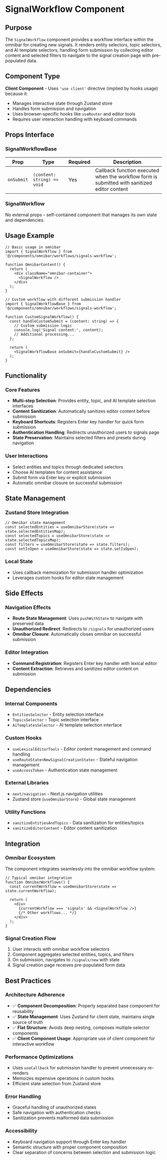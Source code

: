 # SignalWorkflow Component

## Purpose

The `SignalWorkflow` component provides a workflow interface within the omnibar for creating new signals. It renders entity selectors, topic selectors, and AI template selectors, handling form submission by collecting editor content and selected filters to navigate to the signal creation page with pre-populated data.

## Component Type

**Client Component** - Uses `'use client'` directive (implied by hooks usage) because it:
- Manages interactive state through Zustand store
- Handles form submission and navigation
- Uses browser-specific hooks like `useRouter` and editor tools
- Requires user interaction handling with keyboard commands

## Props Interface

### SignalWorkflowBase

| Prop | Type | Required | Description |
|------|------|----------|-------------|
| `onSubmit` | `(content: string) => void` | Yes | Callback function executed when the workflow form is submitted with sanitized editor content |

### SignalWorkflow

No external props - self-contained component that manages its own state and dependencies.

## Usage Example

```tsx
// Basic usage in omnibar
import { SignalWorkflow } from '@/components/omnibar/workflows/signals-workflow';

function OmnibarContent() {
  return (
    <div className="omnibar-container">
      <SignalWorkflow />
    </div>
  );
}

// Custom workflow with different submission handler
import { SignalWorkflowBase } from '@/components/omnibar/workflows/signals-workflow';

function CustomSignalWorkflow() {
  const handleCustomSubmit = (content: string) => {
    // Custom submission logic
    console.log('Signal content:', content);
    // Additional processing...
  };

  return (
    <SignalWorkflowBase onSubmit={handleCustomSubmit} />
  );
}
```

## Functionality

### Core Features
- **Multi-step Selection**: Provides entity, topic, and AI template selection interfaces
- **Content Sanitization**: Automatically sanitizes editor content before submission
- **Keyboard Shortcuts**: Registers Enter key handler for quick form submission
- **Authentication Handling**: Redirects unauthorized users to signals page
- **State Preservation**: Maintains selected filters and presets during navigation

### User Interactions
- Select entities and topics through dedicated selectors
- Choose AI templates for content assistance
- Submit form via Enter key or explicit submission
- Automatic omnibar closure on successful submission

## State Management

### Zustand Store Integration
```tsx
// Omnibar state management
const selectedEntities = useOmnibarStore(state => state.selectedEntitiesMap);
const selectedTopics = useOmnibarStore(state => state.selectedTopicsMap);
const filters = useOmnibarStore(state => state.filters);
const setIsOpen = useOmnibarStore(state => state.setIsOpen);
```

### Local State
- Uses callback memoization for submission handler optimization
- Leverages custom hooks for editor state management

## Side Effects

### Navigation Effects
- **Route State Management**: Uses `pushWithState` to navigate with preserved data
- **Unauthorized Redirect**: Redirects to `/signals` for unauthorized users
- **Omnibar Closure**: Automatically closes omnibar on successful submission

### Editor Integration
- **Command Registration**: Registers Enter key handler with lexical editor
- **Content Extraction**: Retrieves and sanitizes editor content on submission

## Dependencies

### Internal Components
- `EntitiesSelector` - Entity selection interface
- `TopicsSelector` - Topic selection interface  
- `AiTemplatesSelector` - AI template selection interface

### Custom Hooks
- `useLexicalEditorTools` - Editor content management and command handling
- `useRouteState<NewSignalCreationState>` - Stateful navigation management
- `useAccessToken` - Authentication state management

### External Libraries
- `next/navigation` - Next.js navigation utilities
- Zustand store (`useOmnibarStore`) - Global state management

### Utility Functions
- `sanitizeEntitiesAndTopics` - Data sanitization for entities/topics
- `sanitizeEditorContent` - Editor content sanitization

## Integration

### Omnibar Ecosystem
The component integrates seamlessly into the omnibar workflow system:

```tsx
// Typical omnibar integration
function OmnibarWorkflows() {
  const currentWorkflow = useOmnibarStore(state => state.currentWorkflow);
  
  return (
    <div>
      {currentWorkflow === 'signals' && <SignalWorkflow />}
      {/* Other workflows... */}
    </div>
  );
}
```

### Signal Creation Flow
1. User interacts with omnibar workflow selectors
2. Component aggregates selected entities, topics, and filters
3. On submission, navigates to `/signals/new` with state
4. Signal creation page receives pre-populated form data

## Best Practices

### Architecture Adherence
- ✅ **Component Decomposition**: Properly separated base component for reusability
- ✅ **State Management**: Uses Zustand for client state, maintains single source of truth
- ✅ **Flat Structure**: Avoids deep nesting, composes multiple selector components
- ✅ **Client Component Usage**: Appropriate use of client component for interactive workflow

### Performance Optimizations
- Uses `useCallback` for submission handler to prevent unnecessary re-renders
- Memoizes expensive operations in custom hooks
- Efficient state selection from Zustand store

### Error Handling
- Graceful handling of unauthorized states
- Safe navigation with authentication checks
- Sanitization prevents malformed data submission

### Accessibility
- Keyboard navigation support through Enter key handler
- Semantic structure with proper component composition
- Clear separation of concerns between selection and submission logic